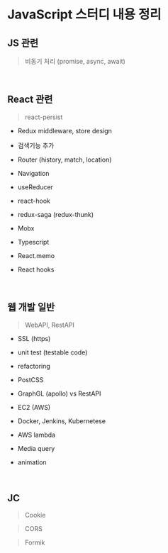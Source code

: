 # JavaScript 스터디 내용 정리

## JS 관련

> 비동기 처리 (promise, async, await)

<br>

## React 관련

> react-persist

- Redux middleware, store design

- 검색기능 추가

- Router (history, match, location)

- Navigation

- useReducer

- react-hook

- redux-saga (redux-thunk)

- Mobx

- Typescript

- React.memo

- React hooks

<br>

## 웹 개발 일반

> WebAPI, RestAPI

- SSL (https)

- unit test (testable code)

- refactoring

- PostCSS

- GraphGL (apollo) vs RestAPI

- EC2 (AWS)

- Docker, Jenkins, Kubernetese

- AWS lambda

- Media query

- animation

<br>

## JC

> Cookie

> CORS

> Formik
